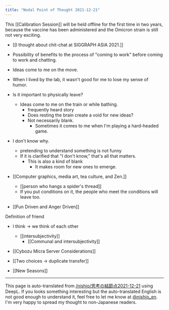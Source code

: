 ```yaml
---
title: "Nodal Point of Thought 2021-12-21"
---
```


This [[Calibration Session]] will be held offline for the first time in two years, because the vaccine has been administered and the Omicron strain is still not very exciting.

- [[I thought about chit-chat at SIGGRAPH ASIA 2021.]]
- Possibility of benefits to the process of "coming to work" before coming to work and chatting.
- Ideas come to me on the move.
- When I lived by the lab, it wasn't good for me to lose my sense of humor.
- Is it important to physically leave?
    - Ideas come to me on the train or while bathing.
        - frequently heard story
        - Does resting the brain create a void for new ideas?
        - Not necessarily blank.
            - Sometimes it comes to me when I'm playing a hard-headed game.
- I don't know why.
    - pretending to understand something is not funny
    - If it is clarified that "I don't know," that's all that matters.
        - This is also a kind of blank
            - It makes room for new ones to emerge.

- [[Computer graphics, media art, tea culture, and Zen.]]
    - [[person who hangs a spider's thread]]
    - If you put conditions on it, the people who meet the conditions will leave too.

- [[Fun Driven and Anger Driven]]

Definition of friend
- I think → we think of each other
    - [[intersubjectivity]]
        - [[Communal and intersubjectivity]]

- [[Cybozu Micra Server Considerations]]

- [[Two choices → duplicate transfer]]

- [[New Seasons]]


---
This page is auto-translated from [/nishio/思考の結節点2021-12-21](https://scrapbox.io/nishio/思考の結節点2021-12-21) using DeepL. If you looks something interesting but the auto-translated English is not good enough to understand it, feel free to let me know at [@nishio_en](https://twitter.com/nishio_en). I'm very happy to spread my thought to non-Japanese readers.